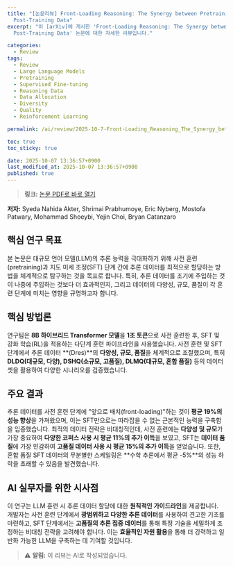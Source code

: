 ```yaml
---
title: "[논문리뷰] Front-Loading Reasoning: The Synergy between Pretraining and
  Post-Training Data"
excerpt: "이 [arXiv]에 게시한 'Front-Loading Reasoning: The Synergy between Pretraining and
  Post-Training Data' 논문에 대한 자세한 리뷰입니다."

categories:
  - Review
tags:
  - Review
  - Large Language Models
  - Pretraining
  - Supervised Fine-tuning
  - Reasoning Data
  - Data Allocation
  - Diversity
  - Quality
  - Reinforcement Learning

permalink: /ai/review/2025-10-7-Front-Loading_Reasoning_The_Synergy_between_Pretraining_and_Post-Training_Data/

toc: true
toc_sticky: true

date: 2025-10-07 13:36:57+0900
last_modified_at: 2025-10-07 13:36:57+0900
published: true
---
```

> **링크:** [논문 PDF로 바로 열기](https://arxiv.org/abs/2510.03264)

**저자:** Syeda Nahida Akter, Shrimai Prabhumoye, Eric Nyberg, Mostofa Patwary, Mohammad Shoeybi, Yejin Choi, Bryan Catanzaro



## 핵심 연구 목표
본 논문은 대규모 언어 모델(LLM)의 추론 능력을 극대화하기 위해 사전 훈련(pretraining)과 지도 미세 조정(SFT) 단계 간에 추론 데이터를 최적으로 할당하는 방법을 체계적으로 탐구하는 것을 목표로 합니다. 특히, 추론 데이터를 조기에 주입하는 것이 나중에 주입하는 것보다 더 효과적인지, 그리고 데이터의 다양성, 규모, 품질이 각 훈련 단계에 미치는 영향을 규명하고자 합니다.

## 핵심 방법론
연구팀은 **8B 하이브리드 Transformer 모델**을 **1조 토큰**으로 사전 훈련한 후, SFT 및 강화 학습(RL)을 적용하는 다단계 훈련 파이프라인을 사용했습니다. 사전 훈련 및 SFT 단계에서 추론 데이터 **(Dres)**의 **다양성, 규모, 품질**을 체계적으로 조절했으며, 특히 **DLDQ(대규모, 다양), DSHQ(소규모, 고품질), DLMQ(대규모, 혼합 품질)** 등의 데이터셋을 활용하여 다양한 시나리오를 검증했습니다.

## 주요 결과
추론 데이터를 사전 훈련 단계에 "앞으로 배치(front-loading)"하는 것이 **평균 19%의 성능 향상**을 가져왔으며, 이는 SFT만으로는 따라잡을 수 없는 근본적인 능력을 구축함을 입증했습니다. 최적의 데이터 전략은 비대칭적인데, 사전 훈련에는 **다양성 및 규모**가 가장 중요하여 **다양한 코퍼스 사용 시 평균 11%의 추가 이득**을 보였고, SFT는 **데이터 품질**에 가장 민감하여 **고품질 데이터 사용 시 평균 15%의 추가 이득**을 얻었습니다. 또한, 혼합 품질 SFT 데이터의 무분별한 스케일링은 **수학 추론에서 평균 -5%**의 성능 하락을 초래할 수 있음을 발견했습니다.

## AI 실무자를 위한 시사점
이 연구는 LLM 훈련 시 추론 데이터 할당에 대한 **원칙적인 가이드라인**을 제공합니다. 개발자는 사전 훈련 단계에서 **광범위하고 다양한 추론 데이터**를 사용하여 견고한 기초를 마련하고, SFT 단계에서는 **고품질의 추론 집중 데이터**를 통해 특정 기술을 세밀하게 조정하는 비대칭 전략을 고려해야 합니다. 이는 **효율적인 자원 활용**을 통해 더 강력하고 일반화 가능한 LLM을 구축하는 데 기여할 것입니다.

> ⚠️ **알림:** 이 리뷰는 AI로 작성되었습니다.